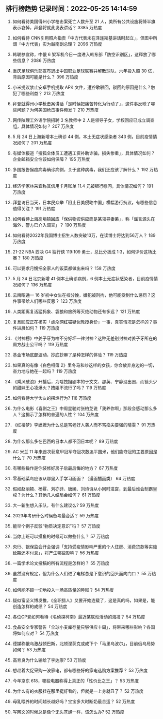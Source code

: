
## 排行榜趋势 记录时间：2022-05-25 14:14:59
  
  1. 如何看待美国得州小学枪击案死亡人数升至 21 人，美所有公共设施将降半旗表示哀悼，拜登将就此发表讲话？ 3385 万热度
    
  2. 如何看待 CNN引用照片指责「中方代表未在泽连斯基讲话时起立」，但图中所谓「中方代表」实为越南副总理？ 2096 万热度
    
  3. 韩联参宣称，中俄 6 架军机今日一度进入韩东部「防空识别区」，这释放了哪些信息？ 2086 万热度
    
  4. 重庆足球俱乐部宣布退出中国职业足球联赛并解散球队，六年投入超 30 亿，背后原因可能是什么？ 396 万热度
    
  5. 小米提议禁止安卓手机提取 APK 文件，遭谷歌驳回，驳回的原因是什么？触犯了哪些利益？ 213 万热度
    
  6. 拜登就得州小学枪击案讲话「是时候把痛苦转化为行动了」，这件事反映了哪些问题？为何美国枪击事件频发？ 210 万热度
    
  7. 网传陕理工外语学院招聘 3 名教师中 2 人是领导子女，学校回应已成立调查组，具体情况如何？ 207 万热度
    
  8. 5 月 24 日上海新增本土确诊 44 例，本土无症状感染者 343 例，目前疫情情况如何？ 201 万热度
    
  9. 有媒体报道「搜狐全体员工遭遇工资补助诈骗，损失惨重」，具体情况如何？企业邮箱安全性该如何保障？ 195 万热度
    
  10. 多国报告猴痘病毒确诊病例，关于这种病毒，我们还应该了解什么？ 192 万热度
    
  11. 经济学家林采宜称其信用卡月账单 11.4 元被银行慰问，具体情况如何？ 191 万热度
    
  12. 拜登访日当天，日本民众举「阻止日美侵略中国」横幅游行抗议，有哪些信息值得关注？ 191 万热度
    
  13. 如何看待上海高境镇回应「保供物资供应商是某领导妻弟」，称「谣言源头在海外，警方已介入调查」？ 190 万热度
    
  14. 如何看待2022年我国博士招生人数突破13万，在读博士将达到56万人？ 189 万热度
    
  15. 21-22 NBA 西决 G4 独行侠 119:109 勇士，总比分扳成 1:3，如何评价这场比赛？ 180 万热度
    
  16. 可以要求月嫂把全家人的饭菜都做出来吗？ 158 万热度
    
  17. 5 月 24 日北京新增 41 例本土确诊病例，6 例本土无症状感染者，目前疫情情况如何？ 136 万热度
    
  18. 云南昭通一 16 岁初中女生在校分娩，嫌犯被刑拘，他可能受到什么惩罚？这件事带给人们哪些反思？ 123 万热度
    
  19. 人类距离复活猛犸象、袋狼和旅鸽等灭绝动物还有多远？ 121 万热度
    
  20. 复旦回应正在核实「虐杀网红猫疑似教授身份」一事，真实情况是怎样的？事件进展如何？ 119 万热度
    
  21. 《封神榜》中姜子牙为啥不分好坏一律封神？这种无差别封神对姜子牙所在的周方战士公平吗？ 119 万热度
    
  22. 基金市场底部波动，抄底抄麻了是种怎样的体验？ 119 万热度
    
  23. 如果真的有像《白色相簿 2》里冬马和纱这样的女孩，你会放弃身边的一切，奋力地与她在一起吗？ 119 万热度
    
  24. 《乘风破浪》开播后，为啥拽姐剧本的于文文、那英、宁静没出圈，而镜头少的甜妹王心凌爆火？拽姐不流行了吗？ 119 万热度
    
  25. 如何看待大学舍友的摆烂行为? 118 万热度
    
  26. 为什么电影《喜剧之王》中周星驰对张柏芝说「我养你啊」那段会感动那么多人？这揭示了怎样的普遍的人性？ 104 万热度
    
  27. 《红楼梦》李嬷嬷为什么总是骂老好人袭人而不骂掐尖要强的晴雯？ 91 万热度
    
  28. 为什么那么多在巴西的日本人都不回日本呢？ 89 万热度
    
  29. AC 米兰 11 年来首次获意甲冠军夺冠次数追平国米，他们能夺冠的主要原因是什么？ 70 万热度
    
  30. 有哪些操作是你装修好房子后最后悔的地方？ 67 万热度
    
  31. 零基础菜鸟应该从哪里入手学习画画？（漫画插画类） 64 万热度
    
  32. 假如赵丽颖、杨幂、刘亦菲、唐嫣、刘诗诗从小同时进宫，到最后谁会制霸皇权？为什么？其他几人结局会如何？ 61 万热度
    
  33. 大一新生想入乐队，有什么建议么? 59 万热度
    
  34. 2023年考研什么时候备考最合适？ 59 万热度
    
  35. 能举个例子反驳“物质决定意识”吗？ 57 万热度
    
  36. 当你上班可以摸鱼的时候可以做些什么？ 57 万热度
    
  37. 央行、银保监会开会强调「支持受疫情影响严重的个人住房、消费贷款等实施延期还本付息」，将产生哪些影响？ 56 万热度
    
  38. 一篇学术论文投稿的所有流程是怎样的？ 55 万热度
    
  39. 虽然没有规定，但为什么人们进了电梯总是下意识的回头面向门口？ 55 万热度
    
  40. 如何能不顾一切地投入一场高质量的睡眠？ 54 万热度
    
  41. 疑似富坚义博发推，《全职猎人》又要开始连载了，这是真的吗，如果是，能创造怎样的成绩？ 54 万热度
    
  42. 各位CP党如何看待《名侦探柯南》最近某联动活动的海报？ 54 万热度
    
  43. 食品安全专家警告「全球小麦库存量只够供应十周」，将带来哪些影响？各国将如何应对？ 54 万热度
    
  44. 德媒称俄乌激战顿巴斯，北顿涅茨克或成下个「马里乌波尔」，目前俄乌局势如何？ 53 万热度
    
  45. 高育良为什么输给了李达康? 53 万热度
    
  46. 想趁着大促采购一波家电，都有哪些好的家电选购方案推荐？ 53 万热度
    
  47. 今年京东 618，哪些电器称得上真正的「性价比之王」？ 53 万热度
    
  48. 为什么有的衣服挂在那里挺好看的，但就是一上身就丑了？ 52 万热度
    
  49. 母乳喂养的时间越长越好吗？宝宝多大时断奶最合适？ 52 万热度
    
  50. 写网文的时候总是像个无头苍蝇一样，该怎么办? 52 万热度
    